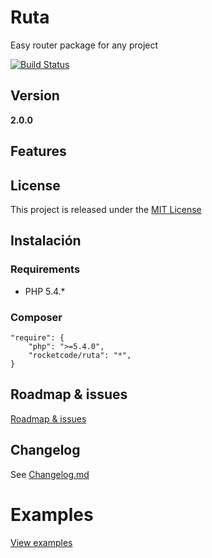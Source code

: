 Ruta
====

Easy router package for any project

[![Build Status](https://travis-ci.org/mostofreddy/ruta.svg?branch=master)](https://travis-ci.org/mostofreddy/ruta)

Version
-------

__2.0.0__

Features
--------

License
-------

This project is released under the [MIT License](http://www.opensource.org/licenses/mit-license.php)

Instalación
-----------

### Requirements

- PHP 5.4.*

### Composer

    "require": {
        "php": ">=5.4.0",
        "rocketcode/ruta": "*",
    }

Roadmap & issues
----------------

[Roadmap & issues](https://github.com/mostofreddy/ruta/issues)

Changelog
---------

See [Changelog.md](https://github.com/mostofreddy/ruta/tree/master/Changelog.md)

Examples
========

[View examples](https://github.com/mostofreddy/ruta/tree/master/example)


